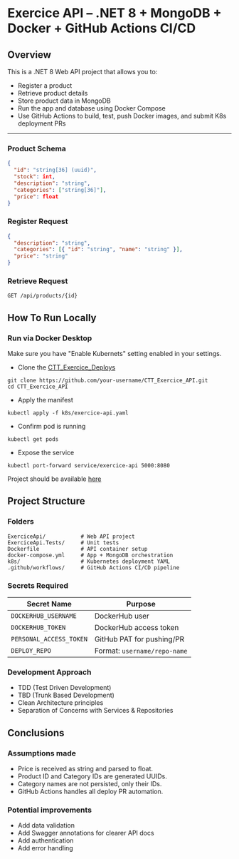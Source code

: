 # Exercice API – .NET 8 + MongoDB + Docker + GitHub Actions CI/CD

## Overview

This is a .NET 8 Web API project that allows you to:

- Register a product
- Retrieve product details
- Store product data in MongoDB
- Run the app and database using Docker Compose
- Use GitHub Actions to build, test, push Docker images, and submit K8s deployment PRs

---

### Product Schema

```json
{
  "id": "string[36] (uuid)",
  "stock": int,
  "description": "string",
  "categories": ["string[36]"],
  "price": float
}
```

### Register Request
```json
{
  "description": "string",
  "categories": [{ "id": "string", "name": "string" }],
  "price": "string"
}
```

### Retrieve Request
```
GET /api/products/{id}
```

## How To Run Locally

### Run via Docker Desktop
Make sure you have "Enable Kubernets" setting enabled in your settings.

- Clone the [CTT_Exercice_Deploys](https://github.com/Diogo-Maia/CTT_Exercice_Deploys)
```
git clone https://github.com/your-username/CTT_Exercice_API.git
cd CTT_Exercice_API
```
- Apply the manifest
```
kubectl apply -f k8s/exercice-api.yaml
```
- Confirm pod is running
```
kubectl get pods
```
- Expose the service
```
kubectl port-forward service/exercice-api 5000:8080
```
Project should be available [here](http://localhost:5000/swagger)

## Project Structure

### Folders
```
ExerciceApi/           # Web API project
ExerciceApi.Tests/     # Unit tests
Dockerfile             # API container setup
docker-compose.yml     # App + MongoDB orchestration
k8s/                   # Kubernetes deployment YAML
.github/workflows/     # GitHub Actions CI/CD pipeline
```
### Secrets Required

| Secret Name             | Purpose                      |
| ----------------------- | ---------------------------- |
| `DOCKERHUB_USERNAME`    | DockerHub user               |
| `DOCKERHUB_TOKEN`       | DockerHub access token       |
| `PERSONAL_ACCESS_TOKEN` | GitHub PAT for pushing/PR    |
| `DEPLOY_REPO`           | Format: `username/repo-name` |

### Development Approach

- TDD (Test Driven Development)
- TBD (Trunk Based Development)
- Clean Architecture principles
- Separation of Concerns with Services & Repositories

## Conclusions
### Assumptions made
- Price is received as string and parsed to float.
- Product ID and Category IDs are generated UUIDs.
- Category names are not persisted, only their IDs.
- GitHub Actions handles all deploy PR automation.

### Potential improvements
- Add data validation
- Add Swagger annotations for clearer API docs
- Add authentication
- Add error handling